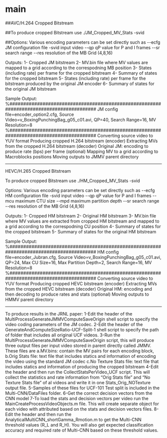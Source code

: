 # main

##AVC/H.264 Cropped Bitstream

##To produce cropped Bitstream use
./JM_Cropped_MV_Stats -svid <source video>

##Options:
Various encoding parameters can be set directly such as
   --ecfg   JM configuration file
   -svid    input video
   --qp     qP value for P and I frames
   --sr     search range
   --res    resolution of the MB Grid (4,8,16)
   
Outputs:
1- Cropped JM bitstream
2- MV.bin file where MV values are mapped to a grid according to the correspodning MB position
3- States (including rate) per frame for the cropped bitstream
4- Summary of states for the cropped bitstream
5- States (including rate) per frame for the bitstream produced by the original JM encoder
6- Summary of states for the original JM bitstream

Sample Output:
%########################################################################################
JM config file=encoder_option2.cfg, Source Video=v_BoxingPunchingBag_g05_c01.avi, QP=40, Search Range=16, MV Resolution=8
%########################################################################################
Converting source video to YUV format
Producing cropped H.264 bitstream (encoder)
Extracting MVs from the cropped H.264 bitstream (decoder)
Original JM: encoding to produce rate (bps) per frame (optional) 
Mapping MV to a grid according to Macroblocks positions
Moving outputs to JMMV parent directory

----------------------------------------------------------------
HEVC/H.265 Cropped Bitstream

To produce cropped Bitstream use
./HM_Cropped_MV_Stats -svid <source video>

Options:
Various encoding parameters can be set directly such as
   --ecfg   HM configuration file
   -svid    input video
   --qp     qP value for P and I frames
   --mcu    maximum CTU size
   --mpd    maximum partition depth
   --sr     search range
   --res    resolution of the MB Grid (4,8,16)
   
Outputs:
1- Cropped HM bitstream
2- Original HM bitstream
3- MV.bin file where MV values are extracted from cropped HM bitstream and mapped to a grid according to the correspodning CU position
4- Summary of states for the cropped bitstream
5- Summary of states for the original HM bitstream

Sample Output:
%########################################################################################
HM config file=encoder_Jubran.cfg, Source Video=v_BoxingPunchingBag_g05_c01.avi, QP=24, Max CU Size=16, Max Partition Depth=2, Search Range=16, MV Resolution=8
%########################################################################################
Converting source video to YUV format
Producing cropped HEVC bitstream (encoder)
Extracting MVs from the cropped HEVC bitstream (decoder)
Original HM: encoding and then decoding to produce rates and stats (optional)
Moving outputs to HMMV parent directory

----------------------------------------------------------
To produce results in the JRNL paper:
1-Edit the header of the MultiProcessGenerateJMMVComputeSaveOrigin shell script to specify the video coding parameters of the JM codec.
2-Edit the header of the  GenerateAndComputeSizeRatio-UCF-Split-1 shell script to specify the path of folder that includes all original UCF videos.
3-Run the MultiProcessGenerateJMMVComputeSaveOrigin script, this will produce three output files per input video stored in parent directly called JMMV. These files are
   a.MV.bins: contain the MV pairs for each encoding block, 
   b.Orig Stats file: text file that includes statics and information of encoding the video using the standard JM codec
   c.No Texture Stats file: text file that includes statics and information of producing the cropped bitstream
4-Edit the header and then run the CollectStatsPerVideo_UCF script. This will collect the statistics and rate information from “Orig Stats file” and “No Texture Stats file” of al videos and write it in one Stats_Orig_NOTexture output file.
5-Samples of these files for UCF-101 Test split is included in the Multi-CNN/DataFiles folder.
6-Get the correct decision vectors from the CNN model
7-To load the stats and decision vectors per video run the MainCreateProcessVideoObjects.m file. This will create separate object for each video with attributed based on the stats  and decision vectors files.
8-Edit the header and then run the AnalyticalMultiCNN_shortGamma_Rmotion.m to get the Multi-CNN threshold values (R_L and R_H). You will also get expected classification accuracy and required rate of Multi-CNN based on these threshold values.

